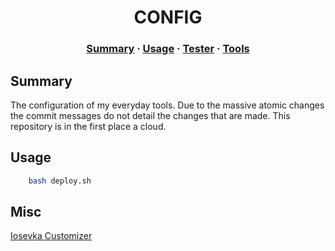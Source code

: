 <h1 align="center">
	CONFIG
</h1>

<h3 align="center">
	<a href="#Summary">Summary</a>
	<span> · </span>
	<a href="#Usage">Usage</a>
	<span> · </span>
	<a href="#Tester">Tester</a>
	<span> · </span>
	<a href="#Misc">Tools</a>
</h3>

## Summary

The configuration of my everyday tools.  Due to the massive atomic changes the
commit messages do not detail the changes that are made. This repository is in
the first place a cloud.

## Usage

```bash
    bash deploy.sh
```

## Misc

[Iosevka Customizer](https://typeof.net/Iosevka/customizer)

